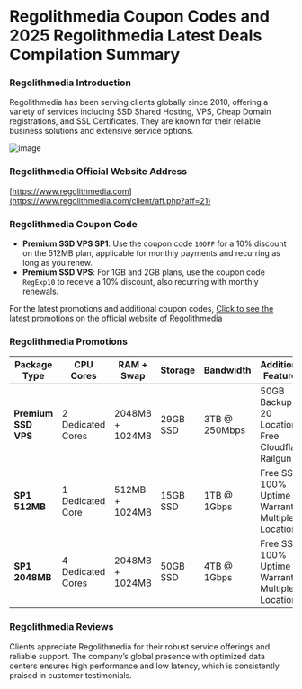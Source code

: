 # Regolithmedia Coupon Codes and 2025 Regolithmedia Latest Deals Compilation Summary

### Regolithmedia Introduction
Regolithmedia has been serving clients globally since 2010, offering a variety of services including SSD Shared Hosting, VPS, Cheap Domain registrations, and SSL Certificates. They are known for their reliable business solutions and extensive service options.

![image](https://github.com/haoyuncheng667/Regolithmedia/assets/167733509/c2be4472-5d66-46b0-af8a-57c59e0a3b77)

### Regolithmedia Official Website Address
[https://www.regolithmedia.com](https://www.regolithmedia.com/client/aff.php?aff=21)

### Regolithmedia Coupon Code
- **Premium SSD VPS SP1**: Use the coupon code `10OFF` for a 10% discount on the 512MB plan, applicable for monthly payments and recurring as long as you renew.
- **Premium SSD VPS**: For 1GB and 2GB plans, use the coupon code `RegExp10` to receive a 10% discount, also recurring with monthly renewals.

For the latest promotions and additional coupon codes, [Click to see the latest promotions on the official website of Regolithmedia](https://www.regolithmedia.com/client/aff.php?aff=21)

### Regolithmedia Promotions

| Package Type         | CPU Cores           | RAM + Swap         | Storage            | Bandwidth          | Additional Features                                    | Price      | More Information |
|----------------------|---------------------|--------------------|--------------------|--------------------|--------------------------------------------------------|------------|-------------------|
| **Premium SSD VPS**  | 2 Dedicated Cores   | 2048MB + 1024MB    | 29GB SSD           | 3TB @ 250Mbps      | 50GB Backup, 20 Locations, Free Cloudflare Railgun     | \$29/Month  | [Order Now](https://www.regolithmedia.com/client/aff.php?aff=21) |
| **SP1 512MB**        | 1 Dedicated Core    | 512MB + 1024MB     | 15GB SSD           | 1TB @ 1Gbps        | Free SSL, 100% Uptime Warranty, Multiple Locations     | \$10/Month  | [Order Now](https://www.regolithmedia.com/client/aff.php?aff=21) |
| **SP1 2048MB**       | 4 Dedicated Cores   | 2048MB + 1024MB    | 50GB SSD           | 4TB @ 1Gbps        | Free SSL, 100% Uptime Warranty, Multiple Locations     | \$35/Month  | [Order Now](https://www.regolithmedia.com/client/aff.php?aff=21) |

### Regolithmedia Reviews
Clients appreciate Regolithmedia for their robust service offerings and reliable support. The company’s global presence with optimized data centers ensures high performance and low latency, which is consistently praised in customer testimonials.
